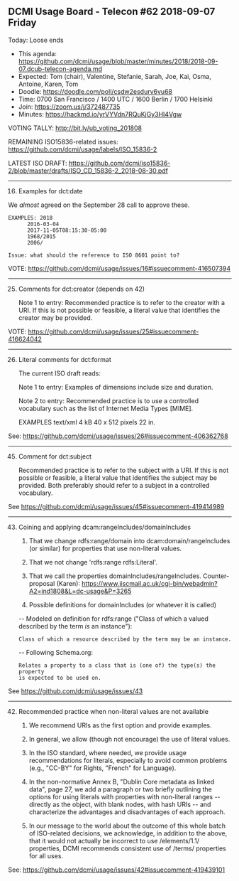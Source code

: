 ## DCMI Usage Board - Telecon #62 2018-09-07 Friday

Today: Loose ends

* This agenda: https://github.com/dcmi/usage/blob/master/minutes/2018/2018-09-07.dcub-telecon-agenda.md
* Expected: Tom (chair), Valentine, Stefanie, Sarah, Joe, Kai, Osma, Antoine, Karen, Tom
* Doodle: https://doodle.com/poll/csdw2esdurv6vu68
* Time: 0700 San Francisco / 1400 UTC / 1600 Berlin / 1700 Helsinki
* Join: https://zoom.us/j/372487735
* Minutes: https://hackmd.io/yrVYVdn7RQuKjGy3HI4Vgw

VOTING TALLY: http://bit.ly/ub_voting_201808

REMAINING ISO15836-related issues: https://github.com/dcmi/usage/labels/ISO_15836-2

LATEST ISO DRAFT: 
https://github.com/dcmi/iso15836-2/blob/master/drafts/ISO_CD_15836-2_2018-08-30.pdf

----------------------------------------------------------------------
16. Examples for dct:date

We _almost_ agreed on the September 28 call to approve these.

    EXAMPLES: 2018
	      2016-03-04
	      2017-11-05T08:15:30-05:00
	      1968/2015
	      2006/

    Issue: what should the reference to ISO 8601 point to?

VOTE: https://github.com/dcmi/usage/issues/16#issuecomment-416507394

----------------------------------------------------------------------
25. Comments for dct:creator (depends on 42)

    Note 1 to entry: Recommended practice is to refer to the creator
    with a URI. If this is not possible or feasible, a literal value that
    identifies the creator may be provided.

VOTE: https://github.com/dcmi/usage/issues/25#issuecomment-416624042

----------------------------------------------------------------------
26. Literal comments for dct:format

    The current ISO draft reads:

	Note 1 to entry: Examples of dimensions include size and duration.
	
	Note 2 to entry: Recommended practice is to use a controlled vocabulary
	such as the list of Internet Media Types [MIME].

	EXAMPLES text/xml
		 4 kB
		 40 x 512 pixels
		 22 in.

See: https://github.com/dcmi/usage/issues/26#issuecomment-406362768

----------------------------------------------------------------------
45. Comment for dct:subject

    Recommended practice is to refer to the subject with a URI. 
    If this is not possible or feasible, a literal value that
    identifies the subject may be provided. Both preferably
    should refer to a subject in a controlled vocabulary.

See https://github.com/dcmi/usage/issues/45#issuecomment-419414989

----------------------------------------------------------------------
43. Coining and applying dcam:rangeIncludes/domainIncludes

    1. That we change rdfs:range/domain into dcam:domain/rangeIncludes (or 
       similar) for properties that use non-literal values.

    2. That we not change 'rdfs:range rdfs:Literal'.

    3. That we call the properties domainIncludes/rangeIncludes.
       Counter-proposal (Karen): 
       https://www.jiscmail.ac.uk/cgi-bin/webadmin?A2=ind1808&L=dc-usage&P=3265

    4. Possible definitions for domainIncludes (or whatever it is called)

    --  Modeled on definition for rdfs:range
        ("Class of which a valued described by the term _is_ an instance"):

        Class of which a resource described by the term may be an instance.

    --  Following Schema.org:
        
        Relates a property to a class that is (one of) the type(s) the property
        is expected to be used on.

See https://github.com/dcmi/usage/issues/43

----------------------------------------------------------------------
42. Recommended practice when non-literal values are not available

    1. We recommend URIs as the first option and provide examples.

    2. In general, we allow (though not encourage) the use of literal values.

    3. In the ISO standard, where needed, we provide usage recommendations for
       literals, especially to avoid common problems (e.g., "CC-BY" for Rights,
       "French" for Language).

    4. In the non-normative Annex B, "Dublin Core metadata as linked data",
       page 27, we add a paragraph or two briefly outlining the options for
       using literals with properties with non-literal ranges -- directly as
       the object, with blank nodes, with hash URIs -- and characterize the
       advantages and disadvantages of each approach.

    5. In our message to the world about the outcome of this whole batch of
       ISO-related decisions, we acknowledge, in addition to the above, that it
       would not actually be incorrect to use /elements/1.1/ properties, DCMI
       recommends consistent use of /terms/ properties for all uses.

See: https://github.com/dcmi/usage/issues/42#issuecomment-419439101

